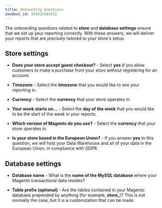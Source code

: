 ```yaml
---
title: Onboarding Questions
zendesk_id: 360016503352
---
```


The onboarding questions related to **store** and **database settings** ensure that we set up your reporting correctly. With these answers, we will deliver your reports that are precisely tailored to your store's setup.

## Store settings

-  **Does your store accept guest checkout?** - Select **yes** if you allow customers to make a purchase from your store without registering for an account.

-  **Timezone** - Select the **timezone** that you would like to see your reporting in.

-  **Currency** - Select the **currency** that your store operates in.

-  **Your week starts on...** - Select the **day of the week** that you would like to be the start of the week in your reports.

-  **Which version of Magento do you use?** - Select the **currency** that your store operates in.

-  **Is your store based in the European Union?** - If you answer **yes** to this question, we will host your Data Warehouse and all of your data in the European Union, in compliance with GDPR.

## Database settings

-  **Database name** - What is the **name of the MySQL database** where your Magento transactional data resides?

-  **Table prefix (optional)** - Are the tables contained in your Magento database prepended by anything (for example, **store_**)? This is not normally the case, but it is a customization that can be made.
